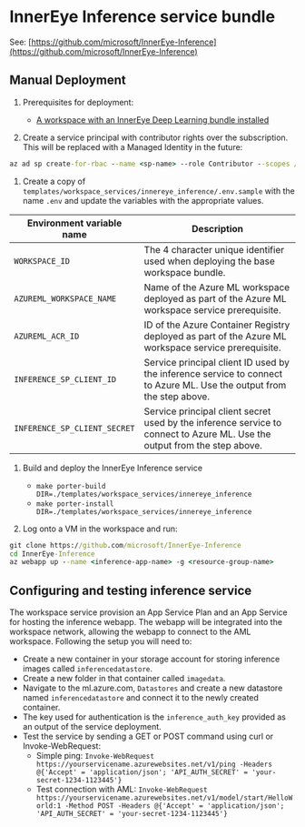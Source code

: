 # InnerEye Inference service bundle

See: [https://github.com/microsoft/InnerEye-Inference](https://github.com/microsoft/InnerEye-Inference)

## Manual Deployment

1. Prerequisites for deployment:
    - [A workspace with an InnerEye Deep Learning bundle installed](../innereye_deep_learning)

1. Create a service principal with contributor rights over the subscription. This will be replaced with a Managed Identity in the future:

```cmd
az ad sp create-for-rbac --name <sp-name> --role Contributor --scopes /subscriptions/<subscription-id>
```

1. Create a copy of `templates/workspace_services/innereye_inference/.env.sample` with the name `.env` and update the variables with the appropriate values.

| Environment variable name | Description |
| ------------------------- | ----------- |
| `WORKSPACE_ID` | The 4 character unique identifier used when deploying the base workspace bundle. |
| `AZUREML_WORKSPACE_NAME` | Name of the Azure ML workspace deployed as part of the Azure ML workspace service prerequisite. |
| `AZUREML_ACR_ID` | ID of the Azure Container Registry deployed as part of the Azure ML workspace service prerequisite. |
| `INFERENCE_SP_CLIENT_ID` | Service principal client ID used by the inference service to connect to Azure ML. Use the output from the step above. |
| `INFERENCE_SP_CLIENT_SECRET` | Service principal client secret used by the inference service to connect to Azure ML. Use the output from the step above. |

1. Build and deploy the InnerEye Inference service
    - `make porter-build DIR=./templates/workspace_services/innereye_inference`  
    - `make porter-install DIR=./templates/workspace_services/innereye_inference`

1. Log onto a VM in the workspace and run:

```cmd
git clone https://github.com/microsoft/InnerEye-Inference
cd InnerEye-Inference
az webapp up --name <inference-app-name> -g <resource-group-name>
```

## Configuring and testing inference service

The workspace service provision an App Service Plan and an App Service for hosting the inference webapp. The webapp will be integrated into the workspace network, allowing the webapp to connect to the AML workspace. Following the setup you will need to:

- Create a new container in your storage account for storing inference images called `inferencedatastore`.
- Create a new folder in that container called `imagedata`.
- Navigate to the ml.azure.com, `Datastores` and create a new datastore named `inferencedatastore` and connect it to the newly created container.
- The key used for authentication is the `inference_auth_key` provided as an output of the service deployment.
- Test the service by sending a GET or POST command using curl or Invoke-WebRequest:
  - Simple ping:
  ```Invoke-WebRequest https://yourservicename.azurewebsites.net/v1/ping -Headers @{'Accept' = 'application/json'; 'API_AUTH_SECRET' = 'your-secret-1234-1123445'}```
  - Test connection with AML:
  ```Invoke-WebRequest https://yourservicename.azurewebsites.net/v1/model/start/HelloWorld:1 -Method POST -Headers @{'Accept' = 'application/json'; 'API_AUTH_SECRET' = 'your-secret-1234-1123445'}```
